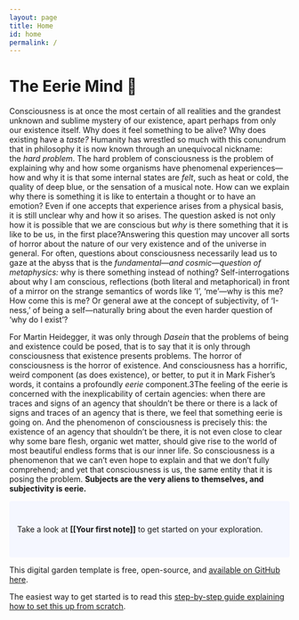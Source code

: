 ```yaml
---
layout: page
title: Home
id: home
permalink: /
---
```


# The Eerie Mind 🌱

Consciousness is at once the most certain of all realities and the grandest unknown and sublime mystery of our existence, apart perhaps from only our existence itself. Why does it feel something to be alive? Why does existing have a _taste?_ Humanity has wrestled so much with this conundrum that in philosophy it is now known through an unequivocal nickname: the _hard problem_. The hard problem of consciousness is the problem of explaining why and how some organisms have phenomenal experiences—how and why it is that some internal states are _felt_, such as heat or cold, the quality of deep blue, or the sensation of a musical note. How can we explain why there is something it is like to entertain a thought or to have an emotion? Even if one accepts that experience arises from a physical basis, it is still unclear why and how it so arises. The question asked is not only how it is possible that we are conscious but _why_ is there something that it is like to be us, in the first place?Answering this question may uncover all sorts of horror about the nature of our very existence and of the universe in general. For often, questions about consciousness necessarily lead us to gaze at the abyss that is the _fundamental_—_and cosmic_—_question of metaphysics:_ why is there something instead of nothing? Self-interrogations about why I am conscious, reflections (both literal and metaphorical) in front of a mirror on the strange semantics of words like ‘I’, ‘me’—why is this me? How come this is me? Or general awe at the concept of subjectivity, of ‘I-ness,’ of being a self—naturally bring about the even harder question of ‘why do I exist’?

For Martin Heidegger, it was only through _Dasein_ that the problems of being and existence could be posed, that is to say that it is only through consciousness that existence presents problems. The horror of consciousness is the horror of existence. And consciousness has a horrific, weird component (as does existence), or better, to put it in Mark Fisher’s words, it contains a profoundly _eerie_ component.3The feeling of the eerie is concerned with the inexplicability of certain agencies: when there are traces and signs of an agency that shouldn’t be there or there is a lack of signs and traces of an agency that is there, we feel that something eerie is going on. And the phenomenon of consciousness is precisely this: the existence of an agency that shouldn’t be there, it is not even close to clear why some bare flesh, organic wet matter, should give rise to the world of most beautiful endless forms that is our inner life. So consciousness is a phenomenon that we can’t even hope to explain and that we don’t fully comprehend; and yet that consciousness is us, the same entity that it is posing the problem. 
**Subjects are the very aliens to themselves, and subjectivity is eerie.**

<p style="padding: 3em 1em; background: #f5f7ff; border-radius: 4px;">
  Take a look at <span style="font-weight: bold">[[Your first note]]</span> to get started on your exploration.
</p>

This digital garden template is free, open-source, and [available on GitHub here](https://github.com/maximevaillancourt/digital-garden-jekyll-template).

The easiest way to get started is to read this [step-by-step guide explaining how to set this up from scratch](https://maximevaillancourt.com/blog/setting-up-your-own-digital-garden-with-jekyll).

<style>
  .wrapper {
    max-width: 46em;
  }
</style>
